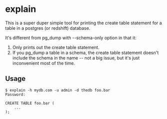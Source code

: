 # explain

This is a super duper simple tool for printing the create table statement for a
table in a postgres (or redshift) database.

It's different from pg_dump with --schema-only option in that it:

1) Only prints out the create table statement.
2) If you pg_dump a table in a schema, the create table statement doesn't
include the schema in the name -- not a big issue, but it's just inconvenient
most of the time.

## Usage

```
$ explain -h mydb.com -u admin -d thedb foo.bar
Password:

CREATE TABLE foo.bar (
    ...
);
```
